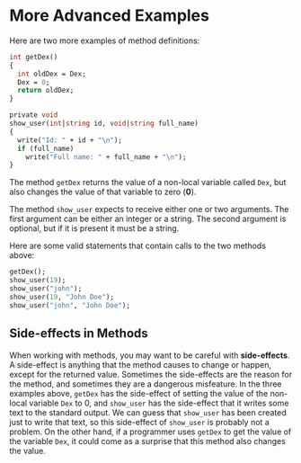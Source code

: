 # More Advanced Examples

Here are two more examples of method definitions:

```pike
int getDex()
{
  int oldDex = Dex;
  Dex = 0;
  return oldDex;
}

private void
show_user(int|string id, void|string full_name)
{
  write("Id: " + id + "\n");
  if (full_name)
    write("Full name: " + full_name + "\n");
}
```

The method `getDex` returns the value of a non-local variable called `Dex`,
but also changes the value of that variable to zero (**0**).

The method `show_user` expects to receive either one or two arguments.
The first argument can be either an integer or a string.
The second argument is optional,
but if it is present it must be a string.

Here are some valid statements that contain calls to the two methods above:

```pike
getDex();
show_user(19);
show_user("john");
show_user(19, "John Doe");
show_user("john", "John Doe");
```

## Side-effects in Methods

When working with methods,
you may want to be careful with **side-effects**.
A side-effect is anything that the method causes to change or happen,
except for the returned value.
Sometimes the side-effects are the reason for the method,
and sometimes they are a dangerous misfeature.
In the three examples above,
`getDex` has the side-effect
of setting the value of the non-local variable `Dex` to 0,
and `show_user` has the side-effect
that it writes some text to the standard output.
We can guess that `show_user` has been created just to write that text,
so this side-effect of `show_user` is probably not a problem.
On the other hand,
if a programmer uses `getDex` to get the value of the variable `Dex`,
it could come as a surprise that this method also changes the value.
